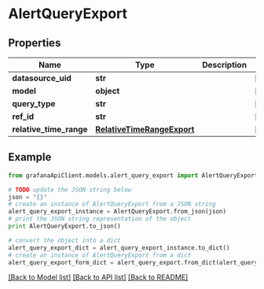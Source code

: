 # AlertQueryExport


## Properties
Name | Type | Description | Notes
------------ | ------------- | ------------- | -------------
**datasource_uid** | **str** |  | [optional] 
**model** | **object** |  | [optional] 
**query_type** | **str** |  | [optional] 
**ref_id** | **str** |  | [optional] 
**relative_time_range** | [**RelativeTimeRangeExport**](RelativeTimeRangeExport.md) |  | [optional] 

## Example

```python
from grafanaApiClient.models.alert_query_export import AlertQueryExport

# TODO update the JSON string below
json = "{}"
# create an instance of AlertQueryExport from a JSON string
alert_query_export_instance = AlertQueryExport.from_json(json)
# print the JSON string representation of the object
print AlertQueryExport.to_json()

# convert the object into a dict
alert_query_export_dict = alert_query_export_instance.to_dict()
# create an instance of AlertQueryExport from a dict
alert_query_export_form_dict = alert_query_export.from_dict(alert_query_export_dict)
```
[[Back to Model list]](../README.md#documentation-for-models) [[Back to API list]](../README.md#documentation-for-api-endpoints) [[Back to README]](../README.md)


